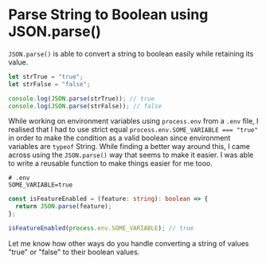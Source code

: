 # Parse String to Boolean using JSON.parse()

`JSON.parse()` is able to convert a string to boolean easily while retaining its value.

```js
let strTrue = "true";
let strFalse = "false";

console.log(JSON.parse(strTrue)); // true
console.log(JSON.parse(strFalse)); // false
```

While working on environment variables using `process.env` from a `.env` file, I realised that I had to use strict equal `process.env.SOME_VARIABLE === "true"` in order to make the condition as a valid boolean since environment variables are `typeof` String. While finding a better way around this, I came across using the `JSON.parse()` way that seems to make it easier. I was able to write a reusable function to make things easier for me tooo.

```dotenv
# .env
SOME_VARIABLE=true
```

```ts
const isFeatureEnabled = (feature: string): boolean => {
  return JSON.parse(feature);
};

isFeatureEnabled(process.env.SOME_VARIABLE); // true
```

Let me know how other ways do you handle converting a string of values "true" or "false" to their boolean values.
